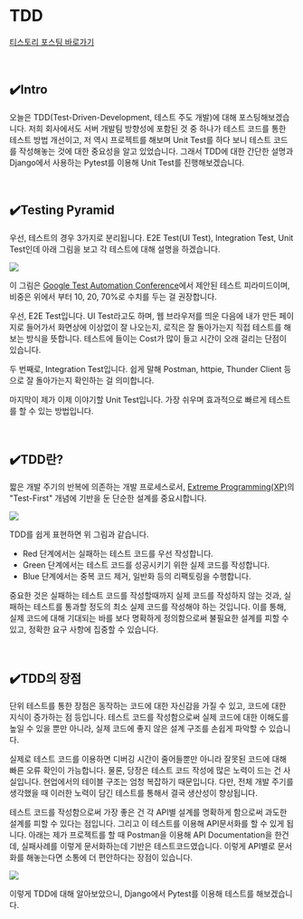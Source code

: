 # TDD
[티스토리 포스팅 바로가기]()

<br>

## ✔️Intro

오늘은 TDD(Test-Driven-Development, 테스트 주도 개발)에 대해 포스팅해보겠습니다. 저희 회사에서도 서버 개발팀 방향성에 포함된 것 중 하나가 테스트 코드를 통한 테스트 방법 개선이고, 저 역시 프로젝트를 해보며 Unit Test를 하다 보니 테스트 코드를 작성해놓는 것에 대한 중요성을 알고 있었습니다. 그래서 TDD에 대한 간단한 설명과 Django에서 사용하는 Pytest를 이용해 Unit Test를 진행해보겠습니다. 

<br>

## ✔️Testing Pyramid

우선, 테스트의 경우 3가지로 분리됩니다. E2E Test(UI Test), Integration Test, Unit Test인데 아래 그림을 보고 각 테스트에 대해 설명을 하겠습니다.

![](https://img1.daumcdn.net/thumb/R1280x0/?scode=mtistory2&fname=https%3A%2F%2Fblog.kakaocdn.net%2Fdn%2F1orqi%2Fbtru8VXem3w%2FNniUPv1E8uFMqjJSs038yK%2Fimg.png)

이 그림은 [Google Test Automation Conference](https://martinfowler.com/bliki/TestPyramid.html)에서 제안된 테스트 피라미드이며, 비중은 위에서 부터 10, 20, 70%로 수치를 두는 걸 권장합니다.

우선, E2E Test입니다. UI Test라고도 하며, 웹 브라우저를 띄운 다음에 내가 만든 페이지로 들어가서 화면상에 이상없이 잘 나오는지, 로직은 잘 돌아가는지 직접 테스트를 해보는 방식을 뜻합니다. 테스트에 들이는 Cost가 많이 들고 시간이 오래 걸리는 단점이 있습니다.

두 번째로, Integration Test입니다. 쉽게 말해 Postman, httpie, Thunder Client 등으로 잘 돌아가는지 확인하는 걸 의미합니다.

마지막이 제가 이제 이야기할 Unit Test입니다. 가장 쉬우며 효과적으로 빠르게 테스트를 할 수 있는 방법입니다.

<br>

## ✔️TDD란?

짧은 개발 주기의 반복에 의존하는 개발 프로세스로서, [Extreme Programming(XP)](https://ko.wikipedia.org/wiki/익스트림_프로그래밍)의 "Test-First" 개념에 기반을 둔 단순한 설계를 중요시합니다.

![](https://img1.daumcdn.net/thumb/R1280x0/?scode=mtistory2&fname=https%3A%2F%2Fblog.kakaocdn.net%2Fdn%2FcBmXKD%2FbtrvdRyEFfa%2FXkfeuWyxjIRRIoCCXkChPK%2Fimg.png)

TDD를 쉽게 표현하면 위 그림과 같습니다.

* Red 단계에서는 실패하는 테스트 코드를 우선 작성합니다.
* Green 단계에서는 테스트 코드를 성공시키기 위한 실제 코드를 작성합니다.
* Blue 단계에서는 중복 코드 제거, 일반화 등의 리팩토링을 수행합니다.

중요한 것은 실패하는 테스트 코드를 작성할때까지 실제 코드를 작성하지 않는 것과, 실패하는 테스트를 통과할 정도의 최소 실제 코드를 작성해야 하는 것입니다. 이를 통해, 실제 코드에 대해 기대되는 바를 보다 명확하게 정의함으로써 불필요한 설계를 피할 수 있고, 정확한 요구 사항에 집중할 수 있습니다.

<br>

## ✔️TDD의 장점

단위 테스트를 통한 장점은 동작하는 코드에 대한 자신감을 가질 수 있고, 코드에 대한 지식이 증가하는 점 등입니다. 테스트 코드를 작성함으로써 실제 코드에 대한 이해도를 높일 수 있을 뿐만 아니라, 실제 코드에 좋지 않은 설계 구조를 손쉽게 파악할 수 있습니다. 

실제로 테스트 코드를 이용하면 디버깅 시간이 줄어들뿐만 아니라 잘못된 코드에 대해 빠른 오류 확인이 가능합니다. 물론, 당장은 테스트 코드 작성에 많은 노력이 드는 건 사실입니다. 현업에서의 테이블 구조는 엄청 복잡하기 때문입니다. 다만, 전체 개발 주기를 생각했을 때 이러한 노력이 담긴 테스트를 통해서 결국 생산성이 향상됩니다. 

테스트 코드를 작성함으로써 가장 좋은 건 각 API별 설계를 명확하게 함으로써 과도한 설계를 피할 수 있다는 점입니다. 그리고 이 테스트를 이용해 API문서화를 할 수 있게 됩니다. 아래는 제가 프로젝트를 할 때 Postman을 이용해 API Documentation을 한건데, 실패사례를 이렇게 문서화하는데 기반은 테스트코드였습니다. 이렇게 API별로 문서화를 해놓는다면 소통에 더 편안하다는 장점이 있습니다.

![](https://img1.daumcdn.net/thumb/R1280x0/?scode=mtistory2&fname=https%3A%2F%2Fblog.kakaocdn.net%2Fdn%2Fdxmvu3%2FbtrvhNCV8et%2FbzU1pt2lFBySkFhaJMW5kk%2Fimg.png)

이렇게 TDD에 대해 알아보았으니, Django에서 Pytest를 이용해 테스트를 해보겠습니다.
